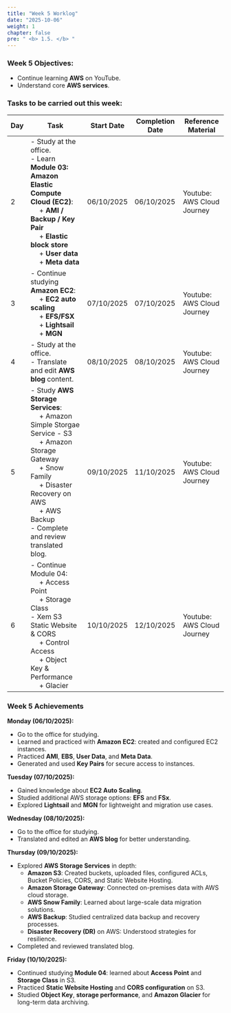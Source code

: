 ```yaml
---
title: "Week 5 Worklog"
date: "2025-10-06"
weight: 1
chapter: false
pre: " <b> 1.5. </b> "
---
```


### Week 5 Objectives:

* Continue learning **AWS** on YouTube.
* Understand core **AWS services**.

### Tasks to be carried out this week:
| Day | Task                                                                                                                                                                                                                                                     | Start Date | Completion Date | Reference Material          |
| --- |----------------------------------------------------------------------------------------------------------------------------------------------------------------------------------------------------------------------------------------------------------|------------|-----------------|-----------------------------|
| 2   | - Study at the office. <br> - Learn **Module 03: Amazon Elastic Compute Cloud (EC2)**: <br>&emsp; + **AMI / Backup / Key Pair** <br>&emsp; +  **Elastic block store** <br>&emsp; + **User data** <br>&emsp; + **Meta data**                              | 06/10/2025 | 06/10/2025      | Youtube: AWS Cloud Journey  |
| 3   | - Continue studying **Amazon EC2**: <br>&emsp; + **EC2 auto scaling** <br>&emsp; + **EFS/FSX** <br>&emsp; + **Lightsail** <br>&emsp; + **MGN**                                                                                                           | 07/10/2025 | 07/10/2025      | Youtube: AWS Cloud Journey  |
| 4   | - Study at the office. <br> - Translate and edit **AWS blog** content.                                                                                                                                                                                   | 08/10/2025 | 08/10/2025      | Youtube: AWS Cloud Journey  |
| 5   | - Study **AWS Storage Services**: <br>&emsp; + Amazon Simple Storgae Service - S3 <br>&emsp; + Amazon Storage Gateway <br>&emsp; + Snow Family <br>&emsp; + Disaster Recovery on AWS <br>&emsp; + AWS Backup <br> - Complete and review translated blog. | 09/10/2025 | 11/10/2025      | Youtube: AWS Cloud Journey  |
| 6   | - Continue Module 04: <br>&emsp; + Access Point <br>&emsp; + Storage Class <br> - Xem S3 Static Website & CORS <br>&emsp; + Control Access <br>&emsp; + Object Key & Performance <br>&emsp; + Glacier                                                    | 10/10/2025 | 12/10/2025      | Youtube: AWS Cloud Journey  |

### Week 5 Achievements

**Monday (06/10/2025):**
- Go to the office for studying.
- Learned and practiced with **Amazon EC2**: created and configured EC2 instances.
- Practiced **AMI**, **EBS**, **User Data**, and **Meta Data**.
- Generated and used **Key Pairs** for secure access to instances.

**Tuesday (07/10/2025):**
- Gained knowledge about **EC2 Auto Scaling**.
- Studied additional AWS storage options: **EFS** and **FSx**.
- Explored **Lightsail** and **MGN** for lightweight and migration use cases.

**Wednesday (08/10/2025):**
- Go to the office for studying.
- Translated and edited an **AWS blog** for better understanding.

**Thursday (09/10/2025):**
- Explored **AWS Storage Services** in depth:
    - **Amazon S3**: Created buckets, uploaded files, configured ACLs, Bucket Policies, CORS, and Static Website Hosting.
    - **Amazon Storage Gateway**: Connected on-premises data with AWS cloud storage.
    - **AWS Snow Family**: Learned about large-scale data migration solutions.
    - **AWS Backup**: Studied centralized data backup and recovery processes.
    - **Disaster Recovery (DR)** on AWS: Understood strategies for resilience.
- Completed and reviewed translated blog.

**Friday (10/10/2025):**
- Continued studying **Module 04**: learned about **Access Point** and **Storage Class** in S3.
- Practiced **Static Website Hosting** and **CORS configuration** on S3.
- Studied **Object Key**, **storage performance**, and **Amazon Glacier** for long-term data archiving.

